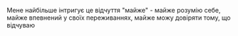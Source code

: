Мене найбільше інтригує це відчуття "майже" - майже розумію себе, майже впевнений у своїх переживаннях, майже можу довіряти тому, що відчуваю